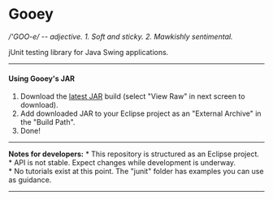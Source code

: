 Gooey
=====
<i>/'GOO-e/ -- adjective. 1. Soft and sticky. 2. Mawkishly sentimental.</i><br/>

<p>jUnit testing library for Java Swing applications.</p>

<hr>
<h4>Using Gooey's JAR</h4>
<ol>
<li>Download the <a href="https://github.com/robertoaflores/Gooey/blob/master/Gooey/gooey.jar">latest JAR</a> build (select "View Raw" in next screen to download).
<li>Add downloaded JAR to your Eclipse project as an "External Archive" in the "Build Path". 
<li>Done!
</ol>
<hr>
<strong>Notes for developers:</strong>
* This repository is structured as an Eclipse project.<br/>
* API is not stable. Expect changes while development is underway.<br/>
* No tutorials exist at this point. The "junit" folder has examples you can use as guidance.
<hr>
